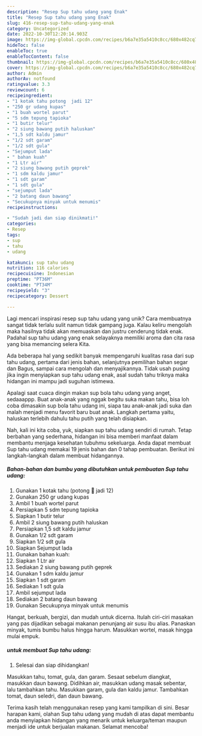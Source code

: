 ```yaml
---
description: "Resep Sup tahu udang yang Enak"
title: "Resep Sup tahu udang yang Enak"
slug: 416-resep-sup-tahu-udang-yang-enak
category: Uncategorized
date: 2022-10-30T12:20:14.903Z
image: https://img-global.cpcdn.com/recipes/b6a7e35a5410c8cc/680x482cq70/sup-tahu-udang-foto-resep-utama.jpg
hideToc: false
enableToc: true
enableTocContent: false
thumbnail: https://img-global.cpcdn.com/recipes/b6a7e35a5410c8cc/680x482cq70/sup-tahu-udang-foto-resep-utama.jpg
cover: https://img-global.cpcdn.com/recipes/b6a7e35a5410c8cc/680x482cq70/sup-tahu-udang-foto-resep-utama.jpg
author: Admin
authorAv: notfound
ratingvalue: 3.3
reviewcount: 6
recipeingredient:
- "1 kotak tahu potong  jadi 12"
- "250 gr udang kupas"
- "1 buah wortel parut"
- "5 sdm tepung tapioka"
- "1 butir telur"
- "2 siung bawang putih haluskan"
- "1,5 sdt kaldu jamur"
- "1/2 sdt garam"
- "1/2 sdt gula"
- "Sejumput lada"
- " bahan kuah"
- "1 Ltr air"
- "2 siung bawang putih geprek"
- "1 sdm kaldu jamur"
- "1 sdt garam"
- "1 sdt gula"
- "sejumput lada"
- "2 batang daun bawang"
- "Secukupnya minyak untuk menumis"
recipeinstructions:

- "Sudah jadi dan siap dinikmati!"
categories:
- Resep
tags:
- sup
- tahu
- udang

katakunci: sup tahu udang 
nutrition: 116 calories
recipecuisine: Indonesian
preptime: "PT36M"
cooktime: "PT34M"
recipeyield: "3"
recipecategory: Dessert

---
```





Lagi mencari inspirasi resep sup tahu udang yang unik? Cara membuatnya sangat tidak terlalu sulit namun tidak gampang juga. Kalau keliru mengolah maka hasilnya tidak akan memuaskan dan justru cenderung tidak enak. Padahal sup tahu udang yang enak selayaknya memiliki aroma dan cita rasa yang bisa memancing selera Kita.





Ada beberapa hal yang sedikit banyak mempengaruhi kualitas rasa dari sup tahu udang, pertama dari jenis bahan, selanjutnya pemilihan bahan segar dan Bagus, sampai cara mengolah dan menyajikannya. Tidak usah pusing jika ingin menyiapkan sup tahu udang enak,      asal sudah tahu triknya maka hidangan ini mampu jadi suguhan istimewa.














Apalagi saat cuaca dingin makan sup bola tahu udang yang anget, sedaaappp. Buat anak-anak yang nggak begitu suka makan tahu, bisa loh coba dimasakin sup bola tahu udang ini, siapa tau anak-anak jadi suka dan malah menjadi menu favorit baru buat anak. Langkah pertama yaitu, haluskan terlebih dahulu tahu putih yang telah disiapkan.






Nah, kali ini kita coba, yuk, siapkan sup tahu udang sendiri di rumah. Tetap berbahan yang sederhana, hidangan ini bisa memberi manfaat dalam membantu menjaga kesehatan tubuhmu sekeluarga. Anda dapat membuat Sup tahu udang memakai 19 jenis bahan dan 0 tahap pembuatan. Berikut ini langkah-langkah dalam membuat hidangannya.

<!--inarticleads1-->

##### Bahan-bahan dan bumbu yang dibutuhkan untuk pembuatan Sup tahu udang:

1. Gunakan 1 kotak tahu (potong 🔺 jadi 12)
1. Gunakan 250 gr udang kupas
1. Ambil 1 buah wortel parut
1. Persiapkan 5 sdm tepung tapioka
1. Siapkan 1 butir telur
1. Ambil 2 siung bawang putih haluskan
1. Persiapkan 1,5 sdt kaldu jamur
1. Gunakan 1/2 sdt garam
1. Siapkan 1/2 sdt gula
1. Siapkan Sejumput lada
1. Gunakan  bahan kuah:
1. Siapkan 1 Ltr air
1. Sediakan 2 siung bawang putih geprek
1. Gunakan 1 sdm kaldu jamur
1. Siapkan 1 sdt garam
1. Sediakan 1 sdt gula
1. Ambil sejumput lada
1. Sediakan 2 batang daun bawang
1. Gunakan Secukupnya minyak untuk menumis


Hangat, berkuah, bergizi, dan mudah untuk dicerna. Itulah ciri-ciri masakan yang pas dijadikan sebagai makanan penunjang air susu ibu alias. Panaskan minyak, tumis bumbu halus hingga harum. Masukkan wortel, masak hingga mulai empuk. 

<!--inarticleads2-->

#####  untuk membuat Sup tahu udang:


1. Selesai dan siap dihidangkan!

Masukkan tahu, tomat, gula, dan garam. Sesaat sebelum diangkat, masukkan daun bawang. Didihkan air, masukkan udang masak sebentar, lalu tambahkan tahu. Masukkan garam, gula dan kaldu jamur. Tambahkan tomat, daun seledri, dan daun bawang. 

Terima kasih telah menggunakan resep yang kami tampilkan di sini. Besar harapan kami, olahan Sup tahu udang yang mudah di atas dapat membantu anda menyiapkan hidangan yang menarik untuk keluarga/teman maupun menjadi ide untuk berjualan makanan. Selamat mencoba!
